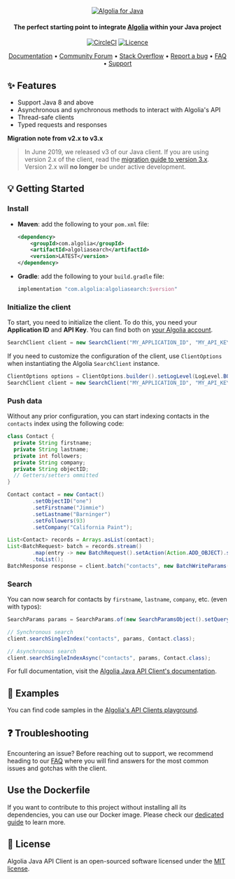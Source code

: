 <p align="center">
  <a href="https://www.algolia.com">
    <img alt="Algolia for Java" src="https://user-images.githubusercontent.com/22633119/59595532-4c6bd280-90f6-11e9-9d83-9afda3c85e96.png" >
  </a>

<h4 align="center">The perfect starting point to integrate <a href="https://algolia.com" target="_blank">Algolia</a> within your Java project</h4>

  <p align="center">
    <a href="https://search.maven.org/artifact/com.algolia/algoliasearch/"><img src="https://img.shields.io/maven-central/v/com.algolia/algoliasearch.svg" alt="CircleCI"></img></a>
    <a href="https://opensource.org/licenses/MIT"><img src="https://img.shields.io/badge/License-MIT-yellow.svg" alt="Licence"></img></a>
  </p>
</p>

<p align="center">
  <a href="https://www.algolia.com/doc/api-client/getting-started/install/java/" target="_blank">Documentation</a>  •
  <a href="https://discourse.algolia.com" target="_blank">Community Forum</a>  •
  <a href="http://stackoverflow.com/questions/tagged/algolia" target="_blank">Stack Overflow</a>  •
  <a href="https://github.com/algolia/algoliasearch-client-java/issues" target="_blank">Report a bug</a>  •
  <a href="https://www.algolia.com/doc/api-client/troubleshooting/faq/java/" target="_blank">FAQ</a>  •
  <a href="https://www.algolia.com/support" target="_blank">Support</a>
</p>

## ✨ Features

* Support Java 8 and above
* Asynchronous and synchronous methods to interact with Algolia's API
* Thread-safe clients
* Typed requests and responses

**Migration note from v2.x to v3.x**
>
> In June 2019, we released v3 of our Java client. If you are using version 2.x of the client, read the [migration guide to version 3.x](https://www.algolia.com/doc/api-client/getting-started/upgrade-guides/java/).
Version 2.x will **no longer** be under active development.

## 💡 Getting Started

### Install

* **Maven**: add the following to your `pom.xml` file:

    ```xml
    <dependency>
        <groupId>com.algolia</groupId>
        <artifactId>algoliasearch</artifactId>
        <version>LATEST</version>
    </dependency>
    ```
* **Gradle**: add the following to your `build.gradle` file:
  ```groovy
  implementation "com.algolia:algoliasearch:$version"
  ```

### Initialize the client

To start, you need to initialize the client. To do this, you need your **Application ID** and **API Key**.
You can find both on [your Algolia account](https://www.algolia.com/api-keys).

```java
SearchClient client = new SearchClient("MY_APPLICATION_ID", "MY_API_KEY");
```

If you need to customize the configuration of the client, use
`ClientOptions` when instantiating the Algolia `SearchClient` instance.

```java
ClientOptions options = ClientOptions.builder().setLogLevel(LogLevel.BODY).build();
SearchClient client = new SearchClient("MY_APPLICATION_ID", "MY_API_KEY", options);
```

### Push data

Without any prior configuration, you can start indexing contacts in the `contacts` index using the following code:

```java
class Contact {
  private String firstname;
  private String lastname;
  private int followers;
  private String company;
  private String objectID;
  // Getters/setters ommitted
}

Contact contact = new Contact()
        .setObjectID("one")
        .setFirstname("Jimmie")
        .setLastname("Barninger")
        .setFollowers(93)
        .setCompany("California Paint");

List<Contact> records = Arrays.asList(contact);
List<BatchRequest> batch = records.stream()
        .map(entry -> new BatchRequest().setAction(Action.ADD_OBJECT).setBody(entry))
        .toList();
BatchResponse response = client.batch("contacts", new BatchWriteParams().setRequests(batch));
```

### Search

You can now search for contacts by `firstname`, `lastname`, `company`, etc. (even with typos):

```java
SearchParams params = SearchParams.of(new SearchParamsObject().setQuery("jimmie"));

// Synchronous search
client.searchSingleIndex("contacts", params, Contact.class);

// Asynchronous search
client.searchSingleIndexAsync("contacts", params, Contact.class);
```

For full documentation, visit the [Algolia Java API Client's documentation](https://www.algolia.com/doc/api-client/getting-started/install/java/).

## 📝 Examples

You can find code samples in the [Algolia's API Clients playground](https://github.com/algolia/api-clients-playground/tree/master/java/src/main/java).

## ❓ Troubleshooting

Encountering an issue? Before reaching out to support, we recommend heading to our [FAQ](https://www.algolia.com/doc/api-client/troubleshooting/faq/java/) where you will find answers for the most common issues and gotchas with the client.

## Use the Dockerfile

If you want to contribute to this project without installing all its dependencies, you can use our Docker image. Please check our [dedicated guide](DOCKER_README.MD) to learn more.

## 📄 License
Algolia Java API Client is an open-sourced software licensed under the [MIT license](LICENSE).
